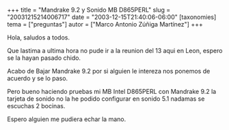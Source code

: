 +++
title = "Mandrake 9.2 y Sonido MB D865PERL"
slug = "20031215214006717"
date = "2003-12-15T21:40:06-06:00"
[taxonomies]
tema = ["preguntas"]
autor = ["Marco Antonio Zúñiga Martínez"]
+++

Hola, saludos a todos.

Que lastima a ultima hora no pude ir a la reunion del 13 aqui en Leon,
espero se la hayan pasado chido.

Acabo de Bajar Mandrake 9.2 por si alguien le intereza nos ponemos de
acuerdo y se lo paso.

Pero bueno haciendo pruebas mi MB Intel D865PERL con Mandrake 9.2 la
tarjeta de sonido no la he podido configurar en sonido 5.1 nadamas se
escuchas 2 bocinas.

Espero alguien me pudiera echar la mano.
